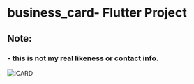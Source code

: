 # business_card- Flutter Project

## Note:
### - this is not my real likeness or contact info.
![ICARD](https://github.com/CodeSenpii/Flutter_business_card/blob/master/iicard.png)
